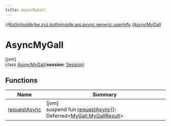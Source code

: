 ```yaml
---
title: AsyncMyGall
---
```

//[KotlinInside](../../../index.html)/[be.zvz.kotlininside.api.async.generic.userinfo](../index.html)
/[AsyncMyGall](index.html)

# AsyncMyGall

[jvm]\
class [AsyncMyGall](index.html)(**session**: [Session](../../be.zvz.kotlininside.session/-session/index.html))

## Functions

| Name | Summary |
|---|---|
| [requestAsync](request-async.html) | [jvm]<br>suspend fun [requestAsync](request-async.html)(): Deferred<[MyGall.MyGallResult](../../be.zvz.kotlininside.api.generic.userinfo/-my-gall/-my-gall-result/index.html)> |

